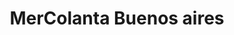 ---
title: "MerColanta Buenos aires"
url: /comuna-9-buenos-aires/mercolanta-buenos-aires/
shop: Supermarkt
---